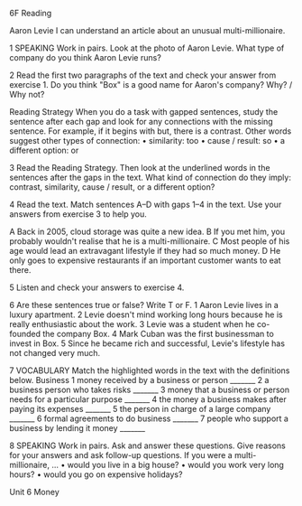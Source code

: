 6F Reading

Aaron Levie
I can understand an article about an unusual multi-millionaire.

1 SPEAKING Work in pairs. Look at the photo of Aaron Levie. What type of company do you think Aaron Levie runs?

2 Read the first two paragraphs of the text and check your answer from exercise 1. Do you think "Box" is a good name for Aaron's company? Why? / Why not?

Reading Strategy
When you do a task with gapped sentences, study the sentence after each gap and look for any connections with the missing sentence. For example, if it begins with but, there is a contrast. Other words suggest other types of connection:
• similarity: too
• cause / result: so
• a different option: or

3 Read the Reading Strategy. Then look at the underlined words in the sentences after the gaps in the text. What kind of connection do they imply: contrast, similarity, cause / result, or a different option?

4 Read the text. Match sentences A–D with gaps 1–4 in the text. Use your answers from exercise 3 to help you.

A Back in 2005, cloud storage was quite a new idea.
B If you met him, you probably wouldn't realise that he is a multi-millionaire.
C Most people of his age would lead an extravagant lifestyle if they had so much money.
D He only goes to expensive restaurants if an important customer wants to eat there.

5 Listen and check your answers to exercise 4.

6 Are these sentences true or false? Write T or F.
1 Aaron Levie lives in a luxury apartment.
2 Levie doesn't mind working long hours because he is really enthusiastic about the work.
3 Levie was a student when he co-founded the company Box.
4 Mark Cuban was the first businessman to invest in Box.
5 Since he became rich and successful, Levie's lifestyle has not changed very much.

7 VOCABULARY Match the highlighted words in the text with the definitions below.
Business
1 money received by a business or person _______
2 a business person who takes risks _______
3 money that a business or person needs for a particular purpose _______
4 the money a business makes after paying its expenses _______
5 the person in charge of a large company _______
6 formal agreements to do business _______
7 people who support a business by lending it money _______

8 SPEAKING Work in pairs. Ask and answer these questions. Give reasons for your answers and ask follow-up questions.
If you were a multi-millionaire, ...
• would you live in a big house?
• would you work very long hours?
• would you go on expensive holidays?

Unit 6 Money